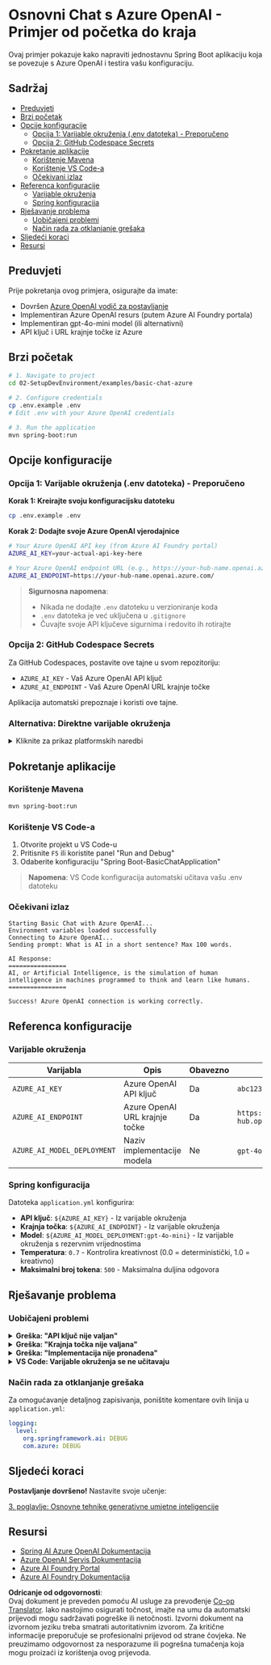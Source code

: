 <!--
CO_OP_TRANSLATOR_METADATA:
{
  "original_hash": "efd82efe50711d7e257eb943151d682c",
  "translation_date": "2025-07-27T13:48:10+00:00",
  "source_file": "02-SetupDevEnvironment/examples/basic-chat-azure/README.md",
  "language_code": "hr"
}
-->
# Osnovni Chat s Azure OpenAI - Primjer od početka do kraja

Ovaj primjer pokazuje kako napraviti jednostavnu Spring Boot aplikaciju koja se povezuje s Azure OpenAI i testira vašu konfiguraciju.

## Sadržaj

- [Preduvjeti](../../../../../02-SetupDevEnvironment/examples/basic-chat-azure)
- [Brzi početak](../../../../../02-SetupDevEnvironment/examples/basic-chat-azure)
- [Opcije konfiguracije](../../../../../02-SetupDevEnvironment/examples/basic-chat-azure)
  - [Opcija 1: Varijable okruženja (.env datoteka) - Preporučeno](../../../../../02-SetupDevEnvironment/examples/basic-chat-azure)
  - [Opcija 2: GitHub Codespace Secrets](../../../../../02-SetupDevEnvironment/examples/basic-chat-azure)
- [Pokretanje aplikacije](../../../../../02-SetupDevEnvironment/examples/basic-chat-azure)
  - [Korištenje Mavena](../../../../../02-SetupDevEnvironment/examples/basic-chat-azure)
  - [Korištenje VS Code-a](../../../../../02-SetupDevEnvironment/examples/basic-chat-azure)
  - [Očekivani izlaz](../../../../../02-SetupDevEnvironment/examples/basic-chat-azure)
- [Referenca konfiguracije](../../../../../02-SetupDevEnvironment/examples/basic-chat-azure)
  - [Varijable okruženja](../../../../../02-SetupDevEnvironment/examples/basic-chat-azure)
  - [Spring konfiguracija](../../../../../02-SetupDevEnvironment/examples/basic-chat-azure)
- [Rješavanje problema](../../../../../02-SetupDevEnvironment/examples/basic-chat-azure)
  - [Uobičajeni problemi](../../../../../02-SetupDevEnvironment/examples/basic-chat-azure)
  - [Način rada za otklanjanje grešaka](../../../../../02-SetupDevEnvironment/examples/basic-chat-azure)
- [Sljedeći koraci](../../../../../02-SetupDevEnvironment/examples/basic-chat-azure)
- [Resursi](../../../../../02-SetupDevEnvironment/examples/basic-chat-azure)

## Preduvjeti

Prije pokretanja ovog primjera, osigurajte da imate:

- Dovršen [Azure OpenAI vodič za postavljanje](../../getting-started-azure-openai.md)  
- Implementiran Azure OpenAI resurs (putem Azure AI Foundry portala)  
- Implementiran gpt-4o-mini model (ili alternativni)  
- API ključ i URL krajnje točke iz Azure  

## Brzi početak

```bash
# 1. Navigate to project
cd 02-SetupDevEnvironment/examples/basic-chat-azure

# 2. Configure credentials
cp .env.example .env
# Edit .env with your Azure OpenAI credentials

# 3. Run the application
mvn spring-boot:run
```

## Opcije konfiguracije

### Opcija 1: Varijable okruženja (.env datoteka) - Preporučeno

**Korak 1: Kreirajte svoju konfiguracijsku datoteku**
```bash
cp .env.example .env
```

**Korak 2: Dodajte svoje Azure OpenAI vjerodajnice**
```bash
# Your Azure OpenAI API key (from Azure AI Foundry portal)
AZURE_AI_KEY=your-actual-api-key-here

# Your Azure OpenAI endpoint URL (e.g., https://your-hub-name.openai.azure.com/)
AZURE_AI_ENDPOINT=https://your-hub-name.openai.azure.com/
```

> **Sigurnosna napomena**: 
> - Nikada ne dodajte `.env` datoteku u verzioniranje koda
> - `.env` datoteka je već uključena u `.gitignore`
> - Čuvajte svoje API ključeve sigurnima i redovito ih rotirajte

### Opcija 2: GitHub Codespace Secrets

Za GitHub Codespaces, postavite ove tajne u svom repozitoriju:
- `AZURE_AI_KEY` - Vaš Azure OpenAI API ključ
- `AZURE_AI_ENDPOINT` - Vaš Azure OpenAI URL krajnje točke

Aplikacija automatski prepoznaje i koristi ove tajne.

### Alternativa: Direktne varijable okruženja

<details>
<summary>Kliknite za prikaz platformskih naredbi</summary>

**Linux/macOS (bash/zsh):**
```bash
export AZURE_AI_KEY=your-actual-api-key-here
export AZURE_AI_ENDPOINT=https://your-hub-name.openai.azure.com/
```

**Windows (Command Prompt):**
```cmd
set AZURE_AI_KEY=your-actual-api-key-here
set AZURE_AI_ENDPOINT=https://your-hub-name.openai.azure.com/
```

**Windows (PowerShell):**
```powershell
$env:AZURE_AI_KEY="your-actual-api-key-here"
$env:AZURE_AI_ENDPOINT="https://your-hub-name.openai.azure.com/"
```
</details>

## Pokretanje aplikacije

### Korištenje Mavena

```bash
mvn spring-boot:run
```

### Korištenje VS Code-a

1. Otvorite projekt u VS Code-u
2. Pritisnite `F5` ili koristite panel "Run and Debug"
3. Odaberite konfiguraciju "Spring Boot-BasicChatApplication"

> **Napomena**: VS Code konfiguracija automatski učitava vašu .env datoteku

### Očekivani izlaz

```
Starting Basic Chat with Azure OpenAI...
Environment variables loaded successfully
Connecting to Azure OpenAI...
Sending prompt: What is AI in a short sentence? Max 100 words.

AI Response:
================
AI, or Artificial Intelligence, is the simulation of human intelligence in machines programmed to think and learn like humans.
================

Success! Azure OpenAI connection is working correctly.
```

## Referenca konfiguracije

### Varijable okruženja

| Varijabla | Opis | Obavezno | Primjer |
|-----------|------|----------|---------|
| `AZURE_AI_KEY` | Azure OpenAI API ključ | Da | `abc123...` |
| `AZURE_AI_ENDPOINT` | Azure OpenAI URL krajnje točke | Da | `https://my-hub.openai.azure.com/` |
| `AZURE_AI_MODEL_DEPLOYMENT` | Naziv implementacije modela | Ne | `gpt-4o-mini` (zadano) |

### Spring konfiguracija

Datoteka `application.yml` konfigurira:
- **API ključ**: `${AZURE_AI_KEY}` - Iz varijable okruženja
- **Krajnja točka**: `${AZURE_AI_ENDPOINT}` - Iz varijable okruženja  
- **Model**: `${AZURE_AI_MODEL_DEPLOYMENT:gpt-4o-mini}` - Iz varijable okruženja s rezervnim vrijednostima
- **Temperatura**: `0.7` - Kontrolira kreativnost (0.0 = deterministički, 1.0 = kreativno)
- **Maksimalni broj tokena**: `500` - Maksimalna duljina odgovora

## Rješavanje problema

### Uobičajeni problemi

<details>
<summary><strong>Greška: "API ključ nije valjan"</strong></summary>

- Provjerite je li vaš `AZURE_AI_KEY` ispravno postavljen u vašoj `.env` datoteci
- Provjerite je li API ključ točno kopiran iz Azure AI Foundry portala
- Osigurajte da nema dodatnih razmaka ili navodnika oko ključa
</details>

<details>
<summary><strong>Greška: "Krajnja točka nije valjana"</strong></summary>

- Osigurajte da vaš `AZURE_AI_ENDPOINT` uključuje puni URL (npr. `https://your-hub-name.openai.azure.com/`)
- Provjerite dosljednost završne kose crte
- Provjerite odgovara li krajnja točka vašoj Azure regiji implementacije
</details>

<details>
<summary><strong>Greška: "Implementacija nije pronađena"</strong></summary>

- Provjerite odgovara li naziv implementacije modela točno onome što je implementirano u Azure
- Provjerite je li model uspješno implementiran i aktivan
- Pokušajte koristiti zadani naziv implementacije: `gpt-4o-mini`
</details>

<details>
<summary><strong>VS Code: Varijable okruženja se ne učitavaju</strong></summary>

- Osigurajte da je vaša `.env` datoteka u korijenskom direktoriju projekta (na istoj razini kao `pom.xml`)
- Pokušajte pokrenuti `mvn spring-boot:run` u integriranom terminalu VS Code-a
- Provjerite je li VS Code Java ekstenzija ispravno instalirana
- Provjerite ima li konfiguracija pokretanja `"envFile": "${workspaceFolder}/.env"`
</details>

### Način rada za otklanjanje grešaka

Za omogućavanje detaljnog zapisivanja, poništite komentare ovih linija u `application.yml`:

```yaml
logging:
  level:
    org.springframework.ai: DEBUG
    com.azure: DEBUG
```

## Sljedeći koraci

**Postavljanje dovršeno!** Nastavite svoje učenje:

[3. poglavlje: Osnovne tehnike generativne umjetne inteligencije](../../../03-CoreGenerativeAITechniques/README.md)

## Resursi

- [Spring AI Azure OpenAI Dokumentacija](https://docs.spring.io/spring-ai/reference/api/clients/azure-openai-chat.html)
- [Azure OpenAI Servis Dokumentacija](https://learn.microsoft.com/azure/ai-services/openai/)
- [Azure AI Foundry Portal](https://ai.azure.com/)
- [Azure AI Foundry Dokumentacija](https://learn.microsoft.com/azure/ai-foundry/how-to/create-projects?tabs=ai-foundry&pivots=hub-project)

**Odricanje od odgovornosti**:  
Ovaj dokument je preveden pomoću AI usluge za prevođenje [Co-op Translator](https://github.com/Azure/co-op-translator). Iako nastojimo osigurati točnost, imajte na umu da automatski prijevodi mogu sadržavati pogreške ili netočnosti. Izvorni dokument na izvornom jeziku treba smatrati autoritativnim izvorom. Za kritične informacije preporučuje se profesionalni prijevod od strane čovjeka. Ne preuzimamo odgovornost za nesporazume ili pogrešna tumačenja koja mogu proizaći iz korištenja ovog prijevoda.